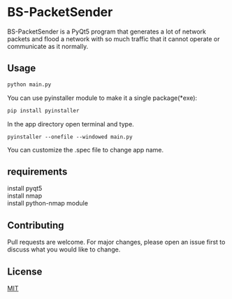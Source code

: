 # BS-PacketSender

BS-PacketSender is a PyQt5 program that generates a lot of network packets and flood a network with so much traffic that it cannot operate or communicate as it normally.

## Usage



```bash
python main.py
```
You can use pyinstaller module to make it a single package(*exe):
```bash
pip install pyinstaller
```
In the app directory open terminal and type.
```
pyinstaller --onefile --windowed main.py
```
You can customize the .spec file to change app name.

## requirements 
install pyqt5\
install nmap\
install python-nmap module

## Contributing
Pull requests are welcome. For major changes, please open an issue first to discuss what you would like to change.
## License
[MIT](https://choosealicense.com/licenses/mit/)
